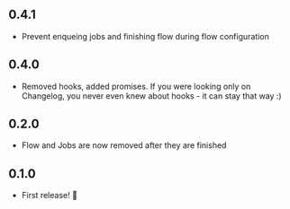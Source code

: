 ## 0.4.1

- Prevent enqueing jobs and finishing flow during flow configuration

## 0.4.0

- Removed hooks, added promises. If you were looking only on Changelog, you never even knew about hooks - it can stay that way :)

## 0.2.0

- Flow and Jobs are now removed after they are finished

## 0.1.0

- First release! :pizza:
